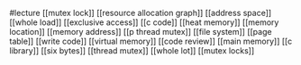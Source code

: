 #lecture
[[mutex lock]]
[[resource allocation graph]]
[[address space]]
[[whole load]]
[[exclusive access]]
[[c code]]
[[heat memory]]
[[memory location]]
[[memory address]]
[[p thread mutex]]
[[file system]]
[[page table]]
[[write code]]
[[virtual memory]]
[[code review]]
[[main memory]]
[[c library]]
[[six bytes]]
[[thread mutex]]
[[whole lot]]
[[mutex locks]]
